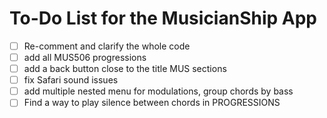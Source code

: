 # To-Do List for the MusicianShip App
- [ ] Re-comment and clarify the whole code
- [ ] add all MUS506 progressions
- [ ] add a back button close to the title MUS sections
- [ ] fix Safari sound issues
- [ ] add multiple nested menu for modulations, group chords by bass
- [ ] Find a way to play silence between chords in PROGRESSIONS
